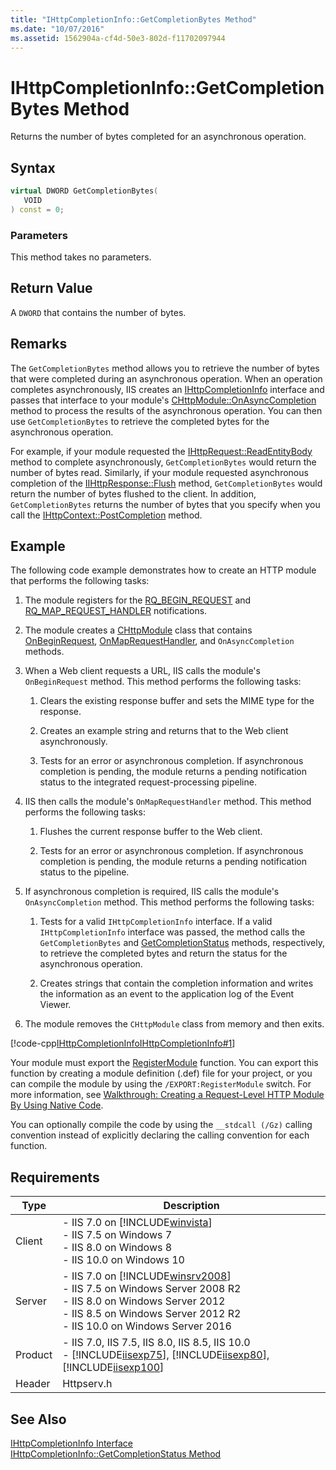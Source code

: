 ```yaml
---
title: "IHttpCompletionInfo::GetCompletionBytes Method"
ms.date: "10/07/2016"
ms.assetid: 1562904a-cf4d-50e3-802d-f11702097944
---
```

# IHttpCompletionInfo::GetCompletionBytes Method
Returns the number of bytes completed for an asynchronous operation.  
  
## Syntax  
  
```cpp  
virtual DWORD GetCompletionBytes(  
   VOID  
) const = 0;  
```  
  
### Parameters  
 This method takes no parameters.  
  
## Return Value  
 A `DWORD` that contains the number of bytes.  
  
## Remarks  
 The `GetCompletionBytes` method allows you to retrieve the number of bytes that were completed during an asynchronous operation. When an operation completes asynchronously, IIS creates an [IHttpCompletionInfo](../../web-development-reference/native-code-api-reference/ihttpcompletioninfo-interface.md) interface and passes that interface to your module's [CHttpModule::OnAsyncCompletion](../../web-development-reference/native-code-api-reference/chttpmodule-onasynccompletion-method.md) method to process the results of the asynchronous operation. You can then use `GetCompletionBytes` to retrieve the completed bytes for the asynchronous operation.  
  
 For example, if your module requested the [IHttpRequest::ReadEntityBody](../../web-development-reference/native-code-api-reference/ihttprequest-readentitybody-method.md) method to complete asynchronously, `GetCompletionBytes` would return the number of bytes read. Similarly, if your module requested asynchronous completion of the [IIHttpResponse::Flush](../../web-development-reference/native-code-api-reference/ihttpresponse-flush-method.md) method, `GetCompletionBytes` would return the number of bytes flushed to the client. In addition, `GetCompletionBytes` returns the number of bytes that you specify when you call the [IHttpContext::PostCompletion](../../web-development-reference/native-code-api-reference/ihttpcontext-postcompletion-method.md) method.  
  
## Example  
 The following code example demonstrates how to create an HTTP module that performs the following tasks:  
  
1. The module registers for the [RQ_BEGIN_REQUEST](../../web-development-reference/native-code-api-reference/request-processing-constants.md) and [RQ_MAP_REQUEST_HANDLER](../../web-development-reference/native-code-api-reference/request-processing-constants.md) notifications.  
  
2. The module creates a [CHttpModule](../../web-development-reference/native-code-api-reference/chttpmodule-class.md) class that contains [OnBeginRequest](../../web-development-reference/native-code-api-reference/chttpmodule-onbeginrequest-method.md), [OnMapRequestHandler](../../web-development-reference/native-code-api-reference/chttpmodule-onmaprequesthandler-method.md), and `OnAsyncCompletion` methods.  
  
3. When a Web client requests a URL, IIS calls the module's `OnBeginRequest` method. This method performs the following tasks:  
  
    1. Clears the existing response buffer and sets the MIME type for the response.  
  
    2. Creates an example string and returns that to the Web client asynchronously.  
  
    3. Tests for an error or asynchronous completion. If asynchronous completion is pending, the module returns a pending notification status to the integrated request-processing pipeline.  
  
4. IIS then calls the module's `OnMapRequestHandler` method. This method performs the following tasks:  
  
    1. Flushes the current response buffer to the Web client.  
  
    2. Tests for an error or asynchronous completion. If asynchronous completion is pending, the module returns a pending notification status to the pipeline.  
  
5. If asynchronous completion is required, IIS calls the module's `OnAsyncCompletion` method. This method performs the following tasks:  
  
    1. Tests for a valid `IHttpCompletionInfo` interface. If a valid `IHttpCompletionInfo` interface was passed, the method calls the `GetCompletionBytes` and [GetCompletionStatus](../../web-development-reference/native-code-api-reference/ihttpcompletioninfo-getcompletionstatus-method.md) methods, respectively, to retrieve the completed bytes and return the status for the asynchronous operation.  
  
    2. Creates strings that contain the completion information and writes the information as an event to the application log of the Event Viewer.  
  
6. The module removes the `CHttpModule` class from memory and then exits.  
  
 [!code-cpp[IHttpCompletionInfoIHttpCompletionInfo#1](../../../samples/snippets/cpp/VS_Snippets_IIS/IIS7/IHttpCompletionInfoIHttpCompletionInfo/cpp/IHttpCompletionInfoIHttpCompletionInfo.cpp#1)]  
  
 Your module must export the [RegisterModule](../../web-development-reference/native-code-api-reference/pfn-registermodule-function.md) function. You can export this function by creating a module definition (.def) file for your project, or you can compile the module by using the `/EXPORT:RegisterModule` switch. For more information, see [Walkthrough: Creating a Request-Level HTTP Module By Using Native Code](../../web-development-reference/native-code-development-overview/walkthrough-creating-a-request-level-http-module-by-using-native-code.md).  
  
 You can optionally compile the code by using the `__stdcall (/Gz)` calling convention instead of explicitly declaring the calling convention for each function.  
  
## Requirements  
  
|Type|Description|  
|----------|-----------------|  
|Client|-   IIS 7.0 on [!INCLUDE[winvista](../../wmi-provider/includes/winvista-md.md)]<br />-   IIS 7.5 on Windows 7<br />-   IIS 8.0 on Windows 8<br />-   IIS 10.0 on Windows 10|  
|Server|-   IIS 7.0 on [!INCLUDE[winsrv2008](../../wmi-provider/includes/winsrv2008-md.md)]<br />-   IIS 7.5 on Windows Server 2008 R2<br />-   IIS 8.0 on Windows Server 2012<br />-   IIS 8.5 on Windows Server 2012 R2<br />-   IIS 10.0 on Windows Server 2016|  
|Product|-   IIS 7.0, IIS 7.5, IIS 8.0, IIS 8.5, IIS 10.0<br />-   [!INCLUDE[iisexp75](../../web-development-reference/native-code-api-reference/includes/iisexp75-md.md)], [!INCLUDE[iisexp80](../../web-development-reference/native-code-api-reference/includes/iisexp80-md.md)], [!INCLUDE[iisexp100](../../web-development-reference/native-code-api-reference/includes/iisexp100-md.md)]|  
|Header|Httpserv.h|  
  
## See Also  
 [IHttpCompletionInfo Interface](../../web-development-reference/native-code-api-reference/ihttpcompletioninfo-interface.md)   
 [IHttpCompletionInfo::GetCompletionStatus Method](../../web-development-reference/native-code-api-reference/ihttpcompletioninfo-getcompletionstatus-method.md)